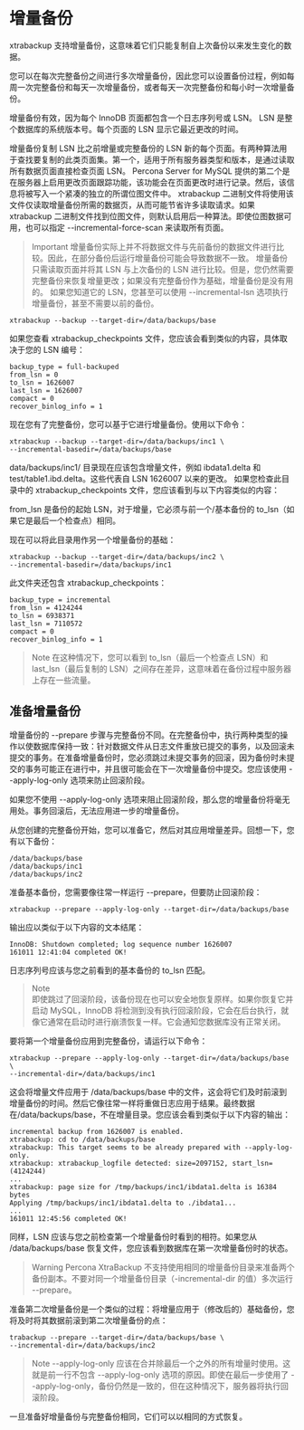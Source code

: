 # 增量备份

xtrabackup 支持增量备份，这意味着它们只能复制自上次备份以来发生变化的数据。

您可以在每次完整备份之间进行多次增量备份，因此您可以设置备份过程，例如每周一次完整备份和每天一次增量备份，或者每天一次完整备份和每小时一次增量备份。

增量备份有效，因为每个 InnoDB 页面都包含一个日志序列号或 LSN。 LSN 是整个数据库的系统版本号。每个页面的 LSN 显示它最近更改的时间。


增量备份复制 LSN 比之前增量或完整备份的 LSN 新的每个页面。有两种算法用于查找要复制的此类页面集。第一个，适用于所有服务器类型和版本，是通过读取所有数据页面直接检查页面 LSN。 Percona Server for MySQL 提供的第二个是在服务器上启用更改页面跟踪功能，该功能会在页面更改时进行记录。然后，该信息将被写入一个紧凑的独立的所谓位图文件中。 xtrabackup 二进制文件将使用该文件仅读取增量备份所需的数据页，从而可能节省许多读取请求。如果 xtrabackup 二进制文件找到位图文件，则默认启用后一种算法。即使位图数据可用，也可以指定 --incremental-force-scan 来读取所有页面。

> Important
> 增量备份实际上并不将数据文件与先前备份的数据文件进行比较。因此，在部分备份后运行增量备份可能会导致数据不一致。
> 增量备份只需读取页面并将其 LSN 与上次备份的 LSN 进行比较。但是，您仍然需要完整备份来恢复增量更改；如果没有完整备份作为基础，增量备份是没有用的。
> 如果您知道它的 LSN，您甚至可以使用 --incremental-lsn 选项执行增量备份，甚至不需要以前的备份。

```
xtrabackup --backup --target-dir=/data/backups/base
```

如果您查看 xtrabackup_checkpoints 文件，您应该会看到类似的内容，具体取决于您的 LSN 编号：

```
backup_type = full-backuped
from_lsn = 0
to_lsn = 1626007
last_lsn = 1626007
compact = 0
recover_binlog_info = 1
```

现在您有了完整备份，您可以基于它进行增量备份。使用以下命令：

```
xtrabackup --backup --target-dir=/data/backups/inc1 \
--incremental-basedir=/data/backups/base
```

data/backups/inc1/ 目录现在应该包含增量文件，例如 ibdata1.delta 和 test/table1.ibd.delta。这些代表自 LSN 1626007 以来的更改。 如果您检查此目录中的 xtrabackup_checkpoints 文件，您应该看到与以下内容类似的内容：


from_lsn 是备份的起始 LSN，对于增量，它必须与前一个/基本备份的 to_lsn（如果它是最后一个检查点）相同。

现在可以将此目录用作另一个增量备份的基础：

```
xtrabackup --backup --target-dir=/data/backups/inc2 \
--incremental-basedir=/data/backups/inc1
```

此文件夹还包含 xtrabackup_checkpoints：

```
backup_type = incremental
from_lsn = 4124244
to_lsn = 6938371
last_lsn = 7110572
compact = 0
recover_binlog_info = 1
```

> Note
> 在这种情况下，您可以看到 to_lsn（最后一个检查点 LSN）和 last_lsn（最后复制的 LSN）之间存在差异，这意味着在备份过程中服务器上存在一些流量。

## 准备增量备份

增量备份的 --prepare 步骤与完整备份不同。在完整备份中，执行两种类型的操作以使数据库保持一致：针对数据文件从日志文件重放已提交的事务，以及回滚未提交的事务。在准备增量备份时，您必须跳过未提交事务的回滚，因为备份时未提交的事务可能正在进行中，并且很可能会在下一次增量备份中提交。您应该使用 --apply-log-only 选项来防止回滚阶段。

如果您不使用 --apply-log-only 选项来阻止回滚阶段，那么您的增量备份将毫无用处。事务回滚后，无法应用进一步的增量备份。

从您创建的完整备份开始，您可以准备它，然后对其应用增量差异。回想一下，您有以下备份：

```
/data/backups/base
/data/backups/inc1
/data/backups/inc2
```

准备基本备份，您需要像往常一样运行 --prepare，但要防止回滚阶段：

```
xtrabackup --prepare --apply-log-only --target-dir=/data/backups/base
```

输出应以类似于以下内容的文本结尾：

```
InnoDB: Shutdown completed; log sequence number 1626007
161011 12:41:04 completed OK!
```

日志序列号应该与您之前看到的基本备份的 to_lsn 匹配。

> Note  
> 即使跳过了回滚阶段，该备份现在也可以安全地恢复原样。如果你恢复它并启动 MySQL，InnoDB 将检测到没有执行回滚阶段，它会在后台执行，就像它通常在启动时进行崩溃恢复一样。它会通知您数据库没有正常关闭。

要将第一个增量备份应用到完整备份，请运行以下命令：

```haha 
xtrabackup --prepare --apply-log-only --target-dir=/data/backups/base \
--incremental-dir=/data/backups/inc1
```


这会将增量文件应用于 /data/backups/base 中的文件，这会将它们及时前滚到增量备份的时间。然后它像往常一样将重做日志应用于结果。最终数据在/data/backups/base，不在增量目录。您应该会看到类似于以下内容的输出：


```
incremental backup from 1626007 is enabled.
xtrabackup: cd to /data/backups/base
xtrabackup: This target seems to be already prepared with --apply-log-only.
xtrabackup: xtrabackup_logfile detected: size=2097152, start_lsn=(4124244)
...
xtrabackup: page size for /tmp/backups/inc1/ibdata1.delta is 16384 bytes
Applying /tmp/backups/inc1/ibdata1.delta to ./ibdata1...
...
161011 12:45:56 completed OK!
```

同样，LSN 应该与您之前检查第一个增量备份时看到的相符。如果您从 /data/backups/base 恢复文件，您应该看到数据库在第一次增量备份时的状态。

> Warning
> Percona XtraBackup 不支持使用相同的增量备份目录来准备两个备份副本。不要对同一个增量备份目录（-incremental-dir 的值）多次运行 --prepare。



准备第二次增量备份是一个类似的过程：将增量应用于（修改后的）基础备份，您将及时将其数据前滚到第二次增量备份的点：

```
trabackup --prepare --target-dir=/data/backups/base \
--incremental-dir=/data/backups/inc2
```

> Note
> --apply-log-only 应该在合并除最后一个之外的所有增量时使用。这就是前一行不包含 --apply-log-only 选项的原因。即使在最后一步使用了 --apply-log-only，备份仍然是一致的，但在这种情况下，服务器将执行回滚阶段。  

一旦准备好增量备份与完整备份相同，它们可以以相同的方式恢复。